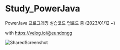 # Study_PowerJava
PowerJava 프로그래밍 실습코드 업로드 중 (2023/01/12 ~)   

with https://velog.io/@eundongg   

![SharedScreenshot](https://user-images.githubusercontent.com/114046224/212104811-9ee1817d-bc92-4243-99ea-a13579395bda.jpg)
